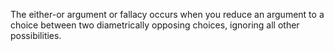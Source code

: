 The either-or argument or fallacy occurs when you reduce an argument to a choice between two diametrically opposing choices, ignoring all other possibilities. 